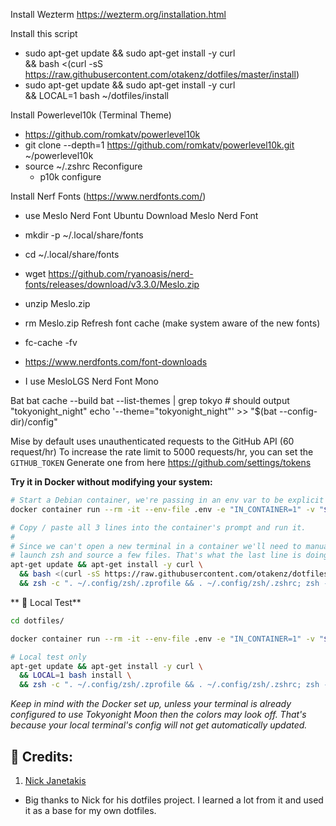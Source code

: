 Install Wezterm
https://wezterm.org/installation.html

Install this script
- sudo apt-get update && sudo apt-get install -y curl \
  && bash <(curl -sS https://raw.githubusercontent.com/otakenz/dotfiles/master/install) 
- sudo apt-get update && sudo apt-get install -y curl \
  && LOCAL=1 bash ~/dotfiles/install

Install Powerlevel10k (Terminal Theme)

- https://github.com/romkatv/powerlevel10k
- git clone --depth=1 https://github.com/romkatv/powerlevel10k.git ~/powerlevel10k
- source ~/.zshrc
  Reconfigure
  - p10k configure

Install Nerf Fonts (https://www.nerdfonts.com/)

- use Meslo Nerd Font
  Ubuntu
  Download Meslo Nerd Font
- mkdir -p ~/.local/share/fonts
- cd ~/.local/share/fonts
- wget https://github.com/ryanoasis/nerd-fonts/releases/download/v3.3.0/Meslo.zip
- unzip Meslo.zip
- rm Meslo.zip
  Refresh font cache (make system aware of the new fonts)
- fc-cache -fv

- <https://www.nerdfonts.com/font-downloads>
- I use MesloLGS Nerd Font Mono

Bat
bat cache --build
bat --list-themes | grep tokyo # should output "tokyonight_night"
echo '--theme="tokyonight_night"' >> "$(bat --config-dir)/config"


Mise by default uses unauthenticated requests to the GitHub API (60 request/hr)
To increase the rate limit to 5000 requests/hr, you can set the `GITHUB_TOKEN`
Generate one from here https://github.com/settings/tokens

**Try it in Docker without modifying your system:**

```sh
# Start a Debian container, we're passing in an env var to be explicit we're in Docker.
docker container run --rm -it --env-file .env -e "IN_CONTAINER=1" -v "${PWD}:/app" -w /app debian:stable-slim bash

# Copy / paste all 3 lines into the container's prompt and run it.
#
# Since we can't open a new terminal in a container we'll need to manually
# launch zsh and source a few files. That's what the last line is doing.
apt-get update && apt-get install -y curl \
  && bash <(curl -sS https://raw.githubusercontent.com/otakenz/dotfiles/master/install) \
  && zsh -c ". ~/.config/zsh/.zprofile && . ~/.config/zsh/.zshrc; zsh -i"
```

**  Local Test**

```sh
cd dotfiles/

docker container run --rm -it --env-file .env -e "IN_CONTAINER=1" -v "${PWD}:/app" -w /app debian:stable-slim bash

# Local test only
apt-get update && apt-get install -y curl \
  && LOCAL=1 bash install \
  && zsh -c ". ~/.config/zsh/.zprofile && . ~/.config/zsh/.zshrc; zsh -i"
```

_Keep in mind with the Docker set up, unless your terminal is already
configured to use Tokyonight Moon then the colors may look off. That's because
your local terminal's config will not get automatically updated._

## 👑 Credits:

1. [Nick Janetakis](https://github.com/nickjj/dotfiles)

- Big thanks to Nick for his dotfiles project. I learned a lot from it and
  used it as a base for my own dotfiles.
